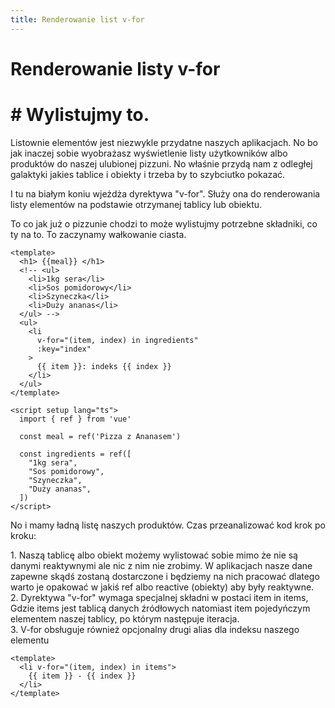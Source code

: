```yaml
---
title: Renderowanie list v-for
---
```


<h1 class='text-white mb-10 mt-5 text-2xl uppercase text-center'>
  Renderowanie listy v-for
</h1>

<TextBoxMD>
  <h1 class="text-2xl font-semibold">
    <span class='text-green-500 forn-bold'>#</span>  Wylistujmy to. 
  </h1>
  <p class='my-2'>
    Listownie elementów jest niezwykle przydatne naszych aplikacjach. No bo jak inaczej sobie wyobrażasz wyświetlenie listy użytkowników albo produktów do naszej ulubionej pizzuni. No właśnie przydą nam z odległej galaktyki jakies tablice i obiekty i trzeba by to szybciutko pokazać.
  </p>
  <p class='my-2'>
    I tu na białym koniu wjeżdża dyrektywa "v-for". Służy ona do renderowania listy elementów na podstawie otrzymanej tablicy lub obiektu. 
  </p>
  <p class='my-2'>
    To co jak już o pizzunie chodzi to może wylistujmy potrzebne składniki, co ty na to. To zaczynamy wałkowanie ciasta.
  </p>
</TextBoxMD>

```vue 
<template>
  <h1> {{meal}} </h1>
  <!-- <ul>
    <li>1kg sera</li>
    <li>Sos pomidorowy</li>
    <li>Szyneczka</li>
    <li>Duży ananas</li>
  </ul> -->
  <ul>
    <li 
      v-for="(item, index) in ingredients" 
      :key="index"
    > 
      {{ item }}: indeks {{ index }} 
    </li>
  </ul>
</template>

<script setup lang="ts">
  import { ref } from 'vue'

  const meal = ref('Pizza z Ananasem')

  const ingredients = ref([
    "1kg sera",
    "Sos pomidorowy",
    "Szyneczka",
    "Duży ananas",
  ])
</script>
```

<ArrayExample />

<TextBoxMD>
  <p class='my-2'>
    No i mamy ładną listę naszych produktów. Czas przeanalizować kod krok po kroku:
  </p>
  <p class='my-2'>
    1. Naszą tablicę albo obiekt możemy wylistować sobie mimo że nie są danymi reaktywnymi ale nic z nim nie zrobimy. W aplikacjach nasze dane zapewne skądś zostaną dostarczone i będziemy na nich pracować dlatego warto je opakować w jakiś ref albo reactive (obiekty) aby były reaktywne. <br>
    2. Dyrektywa "v-for" wymaga specjalnej składni w postaci item in items, Gdzie items jest tablicą danych źródłowych natomiast item pojedyńczym elementem naszej tablicy, po którym następuje iteracja. <br>
    3. V-for obsługuje również opcjonalny drugi alias dla indeksu naszego elementu
  </p>
</TextBoxMD>

```vue 
<template>
  <li v-for="(item, index) in items">
    {{ item }} - {{ index }}
  </li>
</template>
```